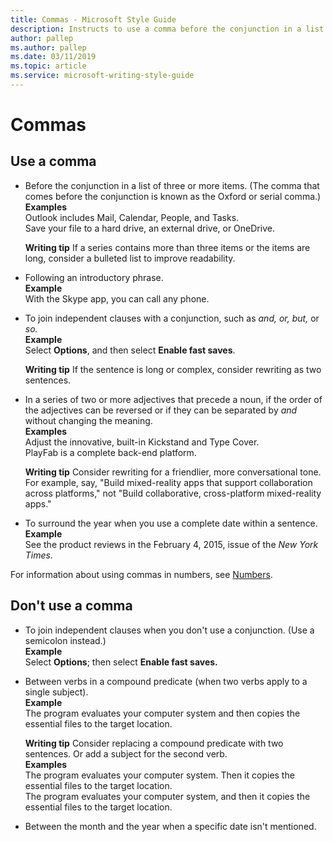 ```yaml
---
title: Commas - Microsoft Style Guide
description: Instructs to use a comma before the conjunction in a list of three or more items. (The comma that comes before the conjunction is the Oxford or serial comma.)
author: pallep
ms.author: pallep
ms.date: 03/11/2019
ms.topic: article
ms.service: microsoft-writing-style-guide
---
```


# Commas

## Use a comma

  - Before the conjunction in a list of three or more items. (The comma that comes before the conjunction is known as the Oxford or
    serial comma.)<br />
    **Examples**  
    Outlook includes Mail, Calendar, People, and Tasks.  
    Save your file to a hard drive, an external drive, or OneDrive.

    **Writing tip** If a series contains more than three items or the items are long, consider a bulleted list to improve readability.

  - Following an introductory phrase. <br />
    **Example** <br />With the Skype app, you can call any phone.

  - To join independent clauses with a conjunction, such as *and, or, but,* or *so.*<br />
    **Example** <br />Select **Options**, and then select **Enable fast saves**.

    **Writing tip** If the sentence is long or complex, consider rewriting as two sentences.

  - In a series of two or more adjectives that precede a noun, if the order of the adjectives can be reversed or if 
    they can be separated by *and* without changing the meaning.<br />
    **Examples**  
    Adjust the innovative, built-in Kickstand and Type Cover.  
    PlayFab is a complete back-end platform.

    **Writing tip** Consider rewriting for a friendlier, more conversational tone. For example, say, "Build 
    mixed-reality apps that support collaboration across platforms," not "Build collaborative, cross-platform mixed-reality apps."  

  - To surround the year when you use a complete date within a sentence.<br />
    **Example** <br />See the product reviews in the February 4, 2015, issue of the *New York Times.*

For information about using commas in numbers, see [Numbers](~/numbers.md).

## Don't use a comma

  - To join independent clauses when you don't use a conjunction. (Use a semicolon instead.)<br />
    **Example** <br />Select **Options**; then select **Enable fast saves.**

  - Between verbs in a compound predicate (when two verbs apply to a single subject).<br />
    **Example** <br />The program evaluates your computer system and then copies the essential files to the target location. 

    **Writing tip** Consider replacing a compound predicate with two sentences. Or add a subject for the second verb.<br />
    **Examples**  
    The program evaluates your computer system. Then it copies the essential files to the target location.  
    The program evaluates your computer system, and then it copies the essential files to the target location. 

  - Between the month and the year when a specific date isn't mentioned.
